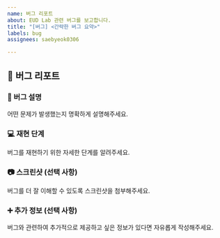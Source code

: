 ```yaml
---
name: 버그 리포트
about: EUD Lab 관련 버그를 보고합니다.
title: "[버그] <간략한 버그 요약>"
labels: bug
assignees: saebyeok0306

---
```


## 🐛 버그 리포트

### 🐞 버그 설명

어떤 문제가 발생했는지 명확하게 설명해주세요.

### 💻 재현 단계

버그를 재현하기 위한 자세한 단계를 알려주세요.

### 📷 스크린샷 (선택 사항)

버그를 더 잘 이해할 수 있도록 스크린샷을 첨부해주세요.

### ➕ 추가 정보 (선택 사항)

버그와 관련하여 추가적으로 제공하고 싶은 정보가 있다면 자유롭게 작성해주세요.
